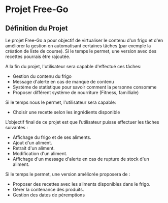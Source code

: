 # Projet Free-Go

## Définition du Projet

Le projet Free-Go a pour objectif de virtualiser le contenu d'un frigo et d'en améliorer la gestion en automatisant certaines tâches (par exemple la création de liste de course).
Si le temps le permet, une version avec des recettes pourrais être rajoutée.

A la fin du projet, l'utilisateur sera capable d'effectué ces tâches:
- Gestion du contenu du frigo
- Message d'alerte en cas de manque de contenu
- Système de statistique pour savoir comment la personne consomme
- Proposer différent système de nourriture (Fitness, familliale)

Si le temps nous le permet, l'utilisateur sera capable:
- Choisir une recette selon les ingrédients disponible

L’objectif final de ce projet est que l’utilisateur puisse effectuer les tâches suivantes :

- Affichage du frigo et de ses aliments.
- Ajout d'un aliment.
- Retrait d'un aliment.
- Modification d'un aliment.
- Affichage d'un message d'alerte en cas de rupture de stock d'un aliment.

Si le temps le permet, une version améliorée proposera de :

- Proposer des recettes avec les aliments disponibles dans le frigo.
- Gérer la contenance des produits.
- Gestion des dates de péremptions
